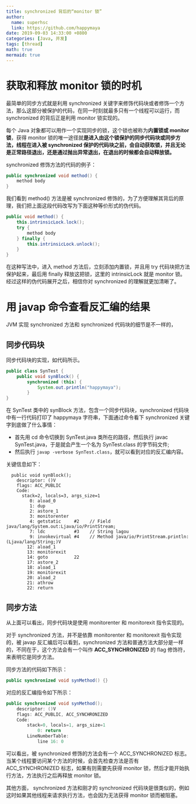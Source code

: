 ```yaml
---
title: synchronized 背后的“monitor 锁”
author:
  name: superhsc
  link: https://github.com/happymaya
date: 2019-09-03 14:33:00 +0800
categories: [Java, 并发]
tags: [thread]
math: true
mermaid: true
---
```


# 获取和释放 monitor 锁的时机

最简单的同步方式就是利用 synchronized 关键字来修饰代码块或者修饰一个方法，那么这部分被保护的代码，在同一时刻就最多只有一个线程可以运行，而 synchronized 的背后正是利用 monitor 锁实现的。

每个 Java 对象都可以用作一个实现同步的锁，这个锁也被称为**内置锁或 monitor 锁**，获得 monitor 锁的唯一途径就**是进入由这个锁保护的同步代码块或同步方法，线程在进入被 synchronized 保护的代码块之前，会自动获取锁，并且无论是正常路径退出，还是通过抛出异常退出，在退出的时候都会自动释放锁。**

synchronized 修饰方法的代码的例子：

```java
public synchronized void method() {
    method body
}
```

我们看到 method() 方法是被 synchronized 修饰的，为了方便理解其背后的原理，我们把上面这段代码改写为下面这种等价形式的伪代码。

```java
public void method() {
    this.intrinsicLock.lock();
    try {
        method body
    } finally {
        this.intrinsicLock.unlock();
    }
}
```

在这种写法中，进入 method 方法后，立刻添加内置锁，并且用 try 代码块把方法保护起来，最后用 finally 释放这把锁，这里的 intrinsicLock 就是 monitor 锁。经过这样的伪代码展开之后，相信你对 synchronized 的理解就更加清晰了。

# 用 javap 命令查看反汇编的结果

JVM 实现 synchronized 方法和 synchronized 代码块的细节是不一样的，

## 同步代码块

同步代码块的实现，如代码所示。

```java
public class SynTest {
    public void synBlock() {
        synchronized (this) {
            System.out.println("happymaya");
        }
}
```

在 SynTest 类中的 synBlock 方法，包含一个同步代码块，synchronized 代码块中有一行代码打印了 happymaya 字符串，下面通过命令看下 synchronized 关键字到底做了什么事情：

- 首先用 cd 命令切换到 SynTest.java 类所在的路径，然后执行 javac SynTest.java，于是就会产生一个名为 SynTest.class 的字节码文件;
- 然后执行 `javap -verbose SynTest.class`，就可以看到对应的反汇编内容。

关键信息如下：

```shell
  public void synBlock();
    descriptor: ()V
    flags: ACC_PUBLIC
    Code:
      stack=2, locals=3, args_size=1
         0: aload_0
         1: dup
         2: astore_1
         3: monitorenter
         4: getstatic     #2    // Field java/lang/System.out:Ljava/io/PrintStream;
         7: ldc           #3    // String lagou
         9: invokevirtual #4    // Method java/io/PrintStream.println:(Ljava/lang/String;)V
        12: aload_1
        13: monitorexit
        14: goto          22
        17: astore_2
        18: aload_1
        19: monitorexit
        20: aload_2
        21: athrow
        22: return
```



## 同步方法

从上面可以看出，同步代码块是使用 monitorenter 和 monitorexit 指令实现的。

对于 synchronized 方法，并不是依靠 monitorenter 和 monitorexit 指令实现的，被 javap 反汇编后可以看到，synchronized 方法和普通方法大部分是一样的，不同在于，这个方法会有一个叫作 **ACC_SYNCHRONIZED** 的 flag 修饰符，来表明它是同步方法。

同步方法的代码如下所示：

```java
public synchronized void synMethod() {}
```

对应的反汇编指令如下所示：

```java
public synchronized void synMethod();
	descriptor: ()V
    flags: ACC_PUBLIC, ACC_SYNCHRONIZED
    Code:
		stack=0, locals=1, args_size=1
            0: return
        LineNumberTable:
			line 16: 0
```

可以看出，被 synchronized 修饰的方法会有一个 ACC_SYNCHRONIZED 标志。当某个线程要访问某个方法的时候，会首先检查方法是否有 ACC_SYNCHRONIZED 标志，如果有则需要先获得 monitor 锁，然后才能开始执行方法，方法执行之后再释放 monitor 锁。

其他方面， synchronized 方法和刚才的 synchronized 代码块是很类似的，例如这时如果其他线程来请求执行方法，也会因为无法获得 monitor 锁而被阻塞。


